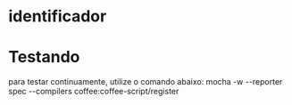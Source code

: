 identificador
==============================


# Testando

para testar continuamente, utilize o comando abaixo:
mocha -w --reporter spec --compilers coffee:coffee-script/register

